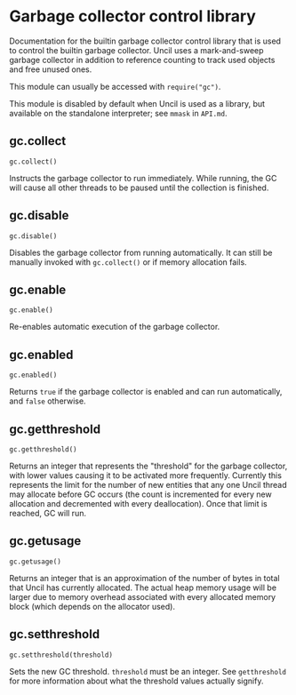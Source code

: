 
# Garbage collector control library

Documentation for the builtin garbage collector control library that is used to
control the builtin garbage collector. Uncil uses a mark-and-sweep garbage
collector in addition to reference counting to track used objects and free
unused ones.

This module can usually be accessed with `require("gc")`.

This module is disabled by default when Uncil is used as a library, but
available on the standalone interpreter; see `mmask` in `API.md`.

## gc.collect
`gc.collect()`

Instructs the garbage collector to run immediately. While running, the GC
will cause all other threads to be paused until the collection is finished.

## gc.disable
`gc.disable()`

Disables the garbage collector from running automatically. It can still be
manually invoked with `gc.collect()` or if memory allocation fails.

## gc.enable
`gc.enable()`

Re-enables automatic execution of the garbage collector.

## gc.enabled
`gc.enabled()`

Returns `true` if the garbage collector is enabled and can run automatically,
and `false` otherwise.

## gc.getthreshold
`gc.getthreshold()`

Returns an integer that represents the "threshold" for the garbage collector,
with lower values causing it to be activated more frequently. Currently this
represents the limit for the number of new entities that any one Uncil thread
may allocate before GC occurs (the count is incremented for every new
allocation and decremented with every deallocation). Once that limit is
reached, GC will run.

## gc.getusage
`gc.getusage()`

Returns an integer that is an approximation of the number of bytes in total
that Uncil has currently allocated. The actual heap memory usage will be larger
due to memory overhead associated with every allocated memory block (which
depends on the allocator used).

## gc.setthreshold
`gc.setthreshold(threshold)`

Sets the new GC threshold. `threshold` must be an integer. See `getthreshold`
for more information about what the threshold values actually signify.
